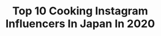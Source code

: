 ---
title: Top 10 Cooking Instagram Influencers In Japan In 2020
description: >-
  Find top cooking Instagram influencers in Japan in 2020. Most popular hashtags: #fishing #fishinglife #wp #iegohanphoto.
platform: Instagram
profiles:
  - username: "mii_raja"
    fullname: >-
      mii
    location: "Japan"
    followers: 10658
    engagement: 1673
    commentsToLikes: 0.054539
    id: ck0w2psf8pkwy0i194dlivzka
    verified: false
    hashtags: "#kitty, #ilovemycat, #outdoor, #pierce"
  - username: "ruri_ikeda"
    fullname: >-
      ruriikeda
    location: "Japan"
    followers: 55096
    engagement: 268
    commentsToLikes: 0.031372
    id: ck14kn1fbqbp90i19h8hx2dhb
    verified: false
    hashtags: "#hawaii, #shampoo, #australiawine, #pr"
  - username: "azecchi"
    fullname: >-
      畔地 香帆(あぜっち)
    location: "Japan"
    followers: 9773
    engagement: 1076
    commentsToLikes: 0.009243
    id: ck5cddt4oizwg0i11r5c5j73u
    verified: false
    hashtags: "#cooking, #japanesefood, #fishdish, #cookingtime"
  - username: "miyuki.meshi.ac"
    fullname: >-
      miyuki
    location: "Japan"
    followers: 16141
    engagement: 895
    commentsToLikes: 0.038910
    id: ck5zsde7kyakz0i145xyivz6u
    verified: false
    hashtags: "#toast, #tofu, #eggs, #ricebowl"
  - username: "hareyama_yuri"
    fullname: >-
      晴山由梨
    location: "Japan"
    followers: 16266
    engagement: 1287
    commentsToLikes: 0.011707
    id: ck13aoj9erej60i19yks60wni
    verified: false
    hashtags: "#fishing, #fast23, #fishingtrip, #fish"
  - username: "balancedlife.n.y"
    fullname: >-
      Nats Y
    location: "Japan"
    followers: 2440
    engagement: 1963
    commentsToLikes: 0.161119
    id: ck5higew6ddla0i11lxs1l3pb
    verified: false
    hashtags: "#kaldi, #oatsbowl, #healthymeal, #feedfeed"
  - username: "m_n_p_h"
    fullname: >-
      n
    location: "Japan"
    followers: 7689
    engagement: 2828
    commentsToLikes: 0.020499
    id: ck14icl4cequd0i198xx9yg4o
    verified: false
    hashtags: "#thailand, #musicianlife, #ootd, #roomclip"
  - username: "sylvia.wakana"
    fullname: >-
      Sylvia わかな
    location: "Japan"
    followers: 16572
    engagement: 295
    commentsToLikes: 0.144744
    id: ck5caemc7d9td0i11bwymyy0c
    verified: false
    hashtags: "#strawberry, #japanesecurry, #easycooking, #eaterla"
  - username: "ruriko_haraguchi24"
    fullname: >-
      原口るりこ Ruriko Haraguchi
    location: "Japan"
    followers: 55593
    engagement: 788
    commentsToLikes: 0.009811
    id: ck13bqtitwqcn0i195jh7jkvn
    verified: false
    hashtags: "#2020, #hannover96, #christmasmarket, #germanychristmasmarket"
  - username: "emit_0702"
    fullname: >-
      emi
    location: "Japan"
    followers: 3591
    engagement: 2149
    commentsToLikes: 0.021675
    id: ck5hiijc5doks0i11bmvgnkm3
    verified: false
    hashtags: "#osusumegohan, #igersjp, #valentine, #curryandrice"
---